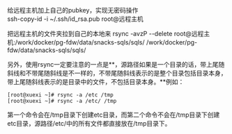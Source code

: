 给远程主机加上自己的pubkey，实现无密码操作  
ssh-copy-id -i ~/.ssh/id_rsa.pub root@远程主机  

把远程主机的文件夹拉到自己的本地来
rsync -avzP --delete root@远程主机:/work/docker/pg-fdw/data/snacks-sqls/sqls/ /work/docker/pg-fdw/data/snacks-sqls/sqls/





另外，使用rsync一定要注意的一点是**，源路径如果是一个目录的话，带上尾随斜线和不带尾随斜线是不一样的，不带尾随斜线表示的是整个目录包括目录本身，带上尾随斜线表示的是目录中的文件，不包括目录本身。**例如：

```
[root@xuexi ~]# rsync -a /etc /tmp
[root@xuexi ~]# rsync -a /etc/ /tmp
```

第一个命令会在/tmp目录下创建etc目录，而第二个命令不会在/tmp目录下创建etc目录，源路径/etc/中的所有文件都直接放在/tmp目录下。